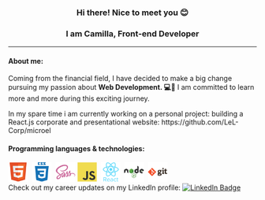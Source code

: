 <h3 align="center">
  Hi there! Nice to meet you 😊
</h3>

<h3 align="center">
  I am Camilla, Front-end Developer
</h3>


<div id="gif" align="center">
  <!--<img src="https://media.giphy.com/media/f6hnhHkks8bk4jwjh3/giphy.gif" width="200"/>-->
</div>


---

<h4>About me:</h4>

Coming from the financial field, I have decided to make a big change pursuing my passion about <strong>Web Development. 💻🖤</strong>
I am committed to learn more and more during this exciting journey.

<p>In my spare time i am currently working on a personal project: building a React.js corporate and presentational website:  https://github.com/LeL-Corp/microel </p>

<h4>Programming languages & technologies:</h4>
<div>
  <img src="https://github.com/devicons/devicon/blob/master/icons/html5/html5-original.svg" title="HTML5" alt="HTML" width="40" height="40"/>&nbsp;
  <img src="https://github.com/devicons/devicon/blob/master/icons/css3/css3-plain-wordmark.svg"  title="CSS3" alt="CSS" width="40" height="40"/>&nbsp;
   <img src="https://github.com/devicons/devicon/blob/master/icons/sass/sass-original.svg" title="Sass" alt="Sass" width="40" height="40"/>
  <img src="https://github.com/devicons/devicon/blob/master/icons/javascript/javascript-original.svg" title="JavaScript" alt="JavaScript" width="40" height="40"/>&nbsp;
  <img src="https://github.com/devicons/devicon/blob/master/icons/react/react-original-wordmark.svg" title="React" alt="React" width="40" height="40"/>&nbsp;
  <img src="https://github.com/devicons/devicon/blob/master/icons/nodejs/nodejs-original-wordmark.svg" title="NodeJS" alt="NodeJS" width="40" height="40"/>&nbsp;
  <img src="https://github.com/devicons/devicon/blob/master/icons/git/git-original-wordmark.svg" title="Git" alt="Git" width="40" height="40"/>
</div>
Check out my career updates on my LinkedIn profile:  <a href="https://www.linkedin.com/in/camilla-devasini-739a3a152/"><img src="https://img.shields.io/badge/LinkedIn-blue?logo=linkedin&logoColor=white" alt="LinkedIn Badge"/>
  </a>
